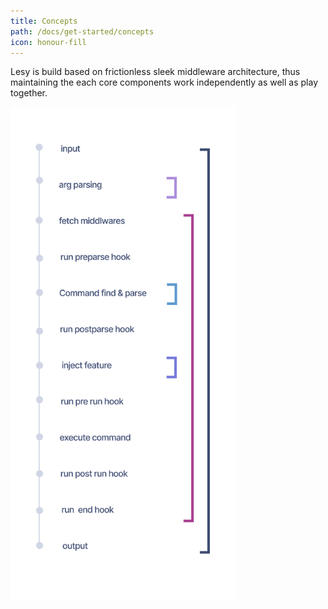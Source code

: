 ```yaml
---
title: Concepts
path: /docs/get-started/concepts
icon: honour-fill
---
```


Lesy is build based on frictionless sleek middleware architecture, thus maintaining the each core components work independently as well as play together.

<img src="/images/concept.png" width="360"/>
